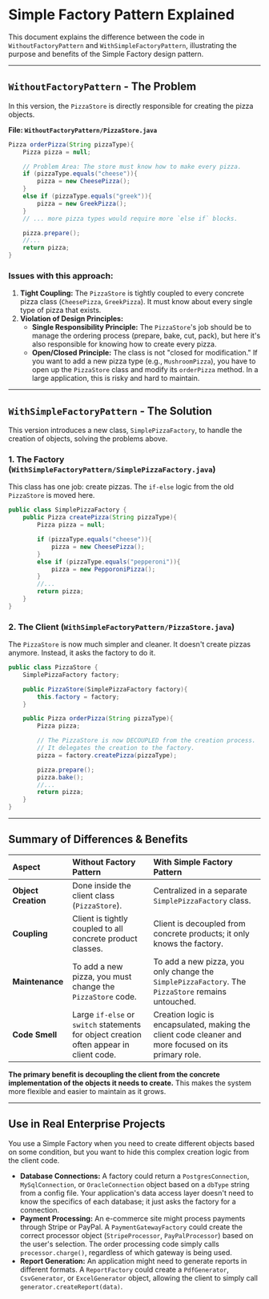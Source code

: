 # Simple Factory Pattern Explained

This document explains the difference between the code in `WithoutFactoryPattern` and `WithSimpleFactoryPattern`, illustrating the purpose and benefits of the Simple Factory design pattern.

---

## `WithoutFactoryPattern` - The Problem

In this version, the `PizzaStore` is directly responsible for creating the pizza objects.

**File: `WithoutFactoryPattern/PizzaStore.java`**
```java
Pizza orderPizza(String pizzaType){
    Pizza pizza = null;

    // Problem Area: The store must know how to make every pizza.
    if (pizzaType.equals("cheese")){
        pizza = new CheesePizza();
    }
    else if (pizzaType.equals("greek")){
        pizza = new GreekPizza();
    }
    // ... more pizza types would require more `else if` blocks.

    pizza.prepare();
    //...
    return pizza;
}
```

### Issues with this approach:

1.  **Tight Coupling:** The `PizzaStore` is tightly coupled to every concrete pizza class (`CheesePizza`, `GreekPizza`). It must know about every single type of pizza that exists.
2.  **Violation of Design Principles:**
    *   **Single Responsibility Principle:** The `PizzaStore`'s job should be to manage the ordering process (prepare, bake, cut, pack), but here it's also responsible for knowing how to create every pizza.
    *   **Open/Closed Principle:** The class is not "closed for modification." If you want to add a new pizza type (e.g., `MushroomPizza`), you have to open up the `PizzaStore` class and modify its `orderPizza` method. In a large application, this is risky and hard to maintain.

---

## `WithSimpleFactoryPattern` - The Solution

This version introduces a new class, `SimplePizzaFactory`, to handle the creation of objects, solving the problems above.

### 1. The Factory (`WithSimpleFactoryPattern/SimplePizzaFactory.java`)

This class has one job: create pizzas. The `if-else` logic from the old `PizzaStore` is moved here.

```java
public class SimplePizzaFactory {
    public Pizza createPizza(String pizzaType){
        Pizza pizza = null;

        if (pizzaType.equals("cheese")){
            pizza = new CheesePizza();
        }
        else if (pizzaType.equals("pepperoni")){
            pizza = new PepporoniPizza();
        }
        //...
        return pizza;
    }
}
```

### 2. The Client (`WithSimpleFactoryPattern/PizzaStore.java`)

The `PizzaStore` is now much simpler and cleaner. It doesn't create pizzas anymore. Instead, it asks the factory to do it.

```java
public class PizzaStore {
    SimplePizzaFactory factory;

    public PizzaStore(SimplePizzaFactory factory){
        this.factory = factory;
    }

    public Pizza orderPizza(String pizzaType){
        Pizza pizza;

        // The PizzaStore is now DECOUPLED from the creation process.
        // It delegates the creation to the factory.
        pizza = factory.createPizza(pizzaType);

        pizza.prepare();
        pizza.bake();
        //...
        return pizza;
    }
}
```

---

## Summary of Differences & Benefits

| Aspect              | Without Factory Pattern                                       | With Simple Factory Pattern                                                  |
| :------------------ | :------------------------------------------------------------ | :--------------------------------------------------------------------------- |
| **Object Creation** | Done inside the client class (`PizzaStore`).                  | Centralized in a separate `SimplePizzaFactory` class.                        |
| **Coupling**        | Client is tightly coupled to all concrete product classes.    | Client is decoupled from concrete products; it only knows the factory.       |
| **Maintenance**     | To add a new pizza, you must change the `PizzaStore` code.    | To add a new pizza, you only change the `SimplePizzaFactory`. The `PizzaStore` remains untouched. |
| **Code Smell**      | Large `if-else` or `switch` statements for object creation often appear in client code. | Creation logic is encapsulated, making the client code cleaner and more focused on its primary role. |

**The primary benefit is decoupling the client from the concrete implementation of the objects it needs to create.** This makes the system more flexible and easier to maintain as it grows.

---

## Use in Real Enterprise Projects

You use a Simple Factory when you need to create different objects based on some condition, but you want to hide this complex creation logic from the client code.

*   **Database Connections:** A factory could return a `PostgresConnection`, `MySqlConnection`, or `OracleConnection` object based on a `dbType` string from a config file. Your application's data access layer doesn't need to know the specifics of each database; it just asks the factory for a connection.
*   **Payment Processing:** An e-commerce site might process payments through Stripe or PayPal. A `PaymentGatewayFactory` could create the correct processor object (`StripeProcessor`, `PayPalProcessor`) based on the user's selection. The order processing code simply calls `processor.charge()`, regardless of which gateway is being used.
*   **Report Generation:** An application might need to generate reports in different formats. A `ReportFactory` could create a `PdfGenerator`, `CsvGenerator`, or `ExcelGenerator` object, allowing the client to simply call `generator.createReport(data)`.

